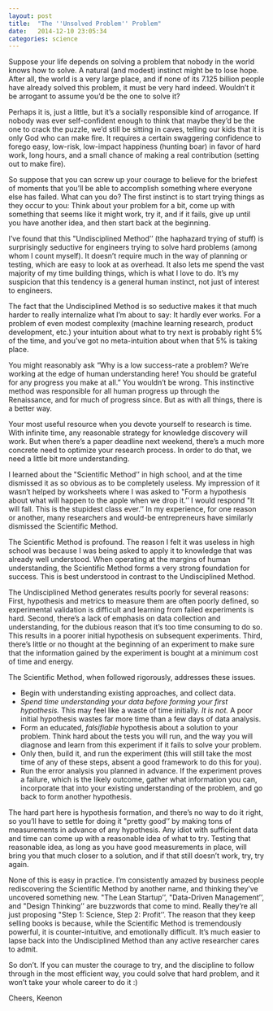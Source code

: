 ```yaml
---
layout: post
title:  "The ''Unsolved Problem'' Problem"
date:   2014-12-10 23:05:34
categories: science
---
```

Suppose your life depends on solving a problem that nobody in the world knows how to solve. A natural (and modest) instinct might be to lose hope. After all, the world is a very large place, and if none of its 7.125 billion people have already solved this problem, it must be very hard indeed. Wouldn’t it be arrogant to assume you’d be the one to solve it?

Perhaps it is, just a little, but it’s a socially responsible kind of arrogance. If nobody was ever self-confident enough to think that maybe they’d be the one to crack the puzzle, we’d still be sitting in caves, telling our kids that it is only God who can make fire. It requires a certain swaggering confidence to forego easy, low-risk, low-impact happiness (hunting boar) in favor of hard work, long hours, and a small chance of making a real contribution (setting out to make fire).

So suppose that you can screw up your courage to believe for the briefest of moments that you’ll be able to accomplish something where everyone else has failed. What can you do? The first instinct is to start trying things as they occur to you: Think about your problem for a bit, come up with something that seems like it might work, try it, and if it fails, give up until you have another idea, and then start back at the beginning.

I’ve found that this "Undisciplined Method’’ (the haphazard trying of stuff) is surprisingly seductive for engineers trying to solve hard problems (among whom I count myself). It doesn’t require much in the way of planning or testing, which are easy to look at as overhead. It also lets me spend the vast majority of my time building things, which is what I love to do. It’s my suspicion that this tendency is a general human instinct, not just of interest to engineers.

The fact that the Undisciplined Method is so seductive makes it that much harder to really internalize what I’m about to say: It hardly ever works. For a problem of even modest complexity (machine learning research, product development, etc.) your intuition about what to try next is probably right 5% of the time, and you’ve got no meta-intuition about when that 5% is taking place.

You might reasonably ask “Why is a low success-rate a problem? We’re working at the edge of human understanding here! You should be grateful for any progress you make at all.” You wouldn’t be wrong. This instinctive method was responsible for all human progress up through the Renaissance, and for much of progress since. But as with all things, there is a better way.

Your most useful resource when you devote yourself to research is time. With infinite time, any reasonable strategy for knowledge discovery will work. But when there’s a paper deadline next weekend, there’s a much more concrete need to optimize your research process. In order to do that, we need a little bit more understanding.

I learned about the "Scientific Method’’ in high school, and at the time dismissed it as so obvious as to be completely useless. My impression of it wasn’t helped by worksheets where I was asked to "Form a hypothesis about what will happen to the apple when we drop it.’’ I would respond "It will fall. This is the stupidest class ever.’’ In my experience, for one reason or another, many researchers and would-be entrepreneurs have similarly dismissed the Scientific Method.

The Scientific Method is profound. The reason I felt it was useless in high school was because I was being asked to apply it to knowledge that was already well understood. When operating at the margins of human understanding, the Scientific Method forms a very strong foundation for success. This is best understood in contrast to the Undisciplined Method.

The Undisciplined Method generates results poorly for several reasons: First, hypothesis and metrics to measure them are often poorly defined, so experimental validation is difficult and learning from failed experiments is hard. Second, there’s a lack of emphasis on data collection and understanding, for the dubious reason that it’s too time consuming to do so. This results in a poorer initial hypothesis on subsequent experiments. Third, there’s little or no thought at the beginning of an experiment to make sure that the information gained by the experiment is bought at a minimum cost of time and energy.

The Scientific Method, when followed rigorously, addresses these issues. 

* Begin with understanding existing approaches, and collect data.
* *Spend time understanding your data before forming your first hypothesis.* This may feel like a waste of time initially. *It is not.* A poor initial hypothesis wastes far more time than a few days of data analysis.
* Form an educated, *falsifiable* hypothesis about a solution to your problem. Think hard about the tests you will run, and the way you will diagnose and learn from this experiment if it fails to solve your problem.
* Only then, build it, and run the experiment (this will still take the most time of any of these steps, absent a good framework to do this for you).
* Run the error analysis you planned in advance. If the experiment proves a failure, which is the likely outcome, gather what information you can, incorporate that into your existing understanding of the problem, and go back to form another hypothesis.

The hard part here is hypothesis formation, and there’s no way to do it right, so you’ll have to settle for doing it "pretty good’’ by making tons of measurements in advance of any hypothesis. Any idiot with sufficient data and time can come up with a reasonable idea of what to try. Testing that reasonable idea, as long as you have good measurements in place, will bring you that much closer to a solution, and if that still doesn’t work, try, try again.

None of this is easy in practice. I’m consistently amazed by business people rediscovering the Scientific Method by another name, and thinking they’ve uncovered something new. "The Lean Startup’’, "Data-Driven Management’’, and "Design Thinking’’ are buzzwords that come to mind. Really they’re all just proposing "Step 1: Science, Step 2: Profit’’. The reason that they keep selling books is because, while the Scientific Method is tremendously powerful, it is counter-intuitive, and emotionally difficult. It’s much easier to lapse back into the Undisciplined Method than any active researcher cares to admit.

So don’t. If you can muster the courage to try, and the discipline to follow through in the most efficient way, you could solve that hard problem, and it won’t take your whole career to do it :)

Cheers,
Keenon